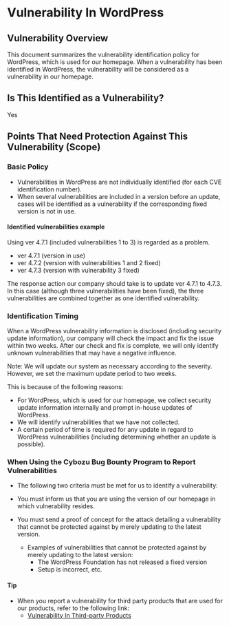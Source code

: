 Vulnerability In WordPress
====

## Vulnerability Overview
This document summarizes the vulnerability identification policy for WordPress, which is used for our homepage. When a vulnerability has been identified in WordPress, the vulnerability will be considered as a vulnerability in our homepage.

## Is This Identified as a Vulnerability?
Yes

## Points That Need Protection Against This Vulnerability (Scope)
### Basic Policy

- Vulnerabilities in WordPress are not individually identified (for each CVE identification number).
- When several vulnerabilities are included in a version before an update, cases will be identified as a vulnerability if the corresponding fixed version is not in use.

#### Identified vulnerabilities example
Using ver 4.7.1 (included vulnerabilities 1 to 3) is regarded as a problem.

- ver 4.7.1 (version in use)
- ver 4.7.2 (version with vulnerabilities 1 and 2 fixed)
- ver 4.7.3 (version with vulnerability 3 fixed)

The response action our company should take is to update ver 4.7.1 to 4.7.3. In this case (although three vulnerabilities have been fixed), the three vulnerabilities are combined together as one identified vulnerability.

### Identification Timing
When a WordPress vulnerability information is disclosed (including security update information), our company will check the impact and fix the issue within two weeks. After our check and fix is complete, we will only identify unknown vulnerabilities that may have a negative influence.

Note: We will update our system as necessary according to the severity. However, we set the maximum update period to two weeks.

This is because of the following reasons:

- For WordPress, which is used for our homepage, we collect security update information internally and prompt in-house updates of WordPress.
- We will identify vulnerabilities that we have not collected.
- A certain period of time is required for any update in regard to WordPress vulnerabilities (including determining whether an update is possible).

### When Using the Cybozu Bug Bounty Program to Report Vulnerabilities

- The following two criteria must be met for us to identify a vulnerability:

- You must inform us that you are using the version of our homepage in which vulnerability resides.
- You must send a proof of concept for the attack detailing a vulnerability that cannot be protected against by merely updating to the latest version.
  - Examples of vulnerabilities that cannot be protected against by merely updating to the latest version:
    - The WordPress Foundation has not released a fixed version
    - Setup is incorrect, etc.

#### Tip
- When you report a vulnerability for third party products that are used for our products, refer to the following link:
    - [Vulnerability In Third-party Products](VulnerabilityInThird-partyProducts.md)
